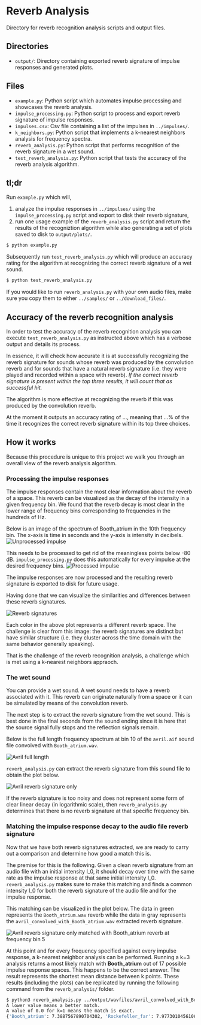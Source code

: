 # Reverb Analysis

Directory for reverb recognition analysis scripts and output files.

## Directories

* <code>output/</code>: Directory containing exported reverb signature of impulse responses and generated plots.

## Files

* <code>example.py</code>: Python script which automates impulse processing and showcases the reverb analysis.
* <code>impulse_processing.py</code>: Python script to process and export reverb signature of impulse responses.
* <code>impulses.csv</code>: Csv file containing a list of the impulses in <code>../impulses/</code>.
* <code>k_neighbors.py</code>: Python script that implements a k-nearest neighbors analysis for frequency spectra.
* <code>reverb_analysis.py</code>: Python script that performs recognition of the reverb signature in a wet sound.
* <code>test_reverb_analysis.py</code>: Python script that tests the accuracy of the reverb analysis algorithm.

## tl;dr

Run <code>example.py</code> which will,

1. analyze the impulse responses in <code>../impulses/</code> using the <code>impulse_processing.py</code> script and export to disk their reverb signature,
2. run one usage example of the <code>reverb_analysis.py</code> script and return the results of the recogniztion algorithm while also generating a set of plots saved to disk to <code>output/plots/</code>.

```sh
$ python example.py
```

Subsequently run <code>test_reverb_analysis.py</code> which will produce an accuracy rating for the algorithm at recognizing the correct reverb signature of a wet sound.

```sh
$ python test_reverb_analysis.py
```

If you would like to run <code>reverb_analysis.py</code> with your own audio files, make sure you copy them to either <code>../samples/</code> or <code>../download_files/</code>.

## Accuracy of the reverb recognition analysis

In order to test the accuracy of the reverb recognition analysis you can execute <code>test_reverb_analysis.py</code> as instructed above which has a verbose output and details its process.

In essence, it will check how accurate it is at successfully recognizing the reverb signature for sounds whose reverb was produced by the convolution reverb and for sounds that have a natural reverb signature (i.e. they were played and recorded within a space with reverb). <em>If the correct reverb signature is present within the top three results, it will count that as successful hit.</em>

The algorithm is more effective at recognizing the reverb if this was produced by the convolution reverb.

At the moment it outputs an accuracy rating of ..., meaning that ...% of the time it recognizes the correct reverb signature within its top three choices.

## How it works

Because this procedure is unique to this project we walk you through an overall view of the reverb analysis algorithm.

### Processing the impulse responses

The impulse responses contain the most clear information about the reverb of a space. This reverb can be visualized as the decay of the intensity in a given frequency bin. We found that the reverb decay is most clear in the lower range of frequency bins corresponding to frequencies in the hundreds of Hz.

Below is an image of the spectrum of Booth_atrium in the 10th frequency bin. The x-axis is time in seconds and the y-axis is intensity in decibels.
![Unprocessed impulse](output/readme_plots/Booth_atrium_bin_10.png "Frequency bin 10 of Booth_atrium")

This needs to be processed to get rid of the meaningless points below -80 dB. <code>impulse_processing.py</code> does this automatically for every impulse at the desired frequency bins.
![Processed impulse](output/readme_plots/Booth_atriumbin_10.png "Frequency bin 10 of Booth_atrium")

The impulse responses are now processed and the resulting reverb signature is exported to disk for future usage.

Having done that we can visualize the similarities and differences between these reverb signatures.

![Reverb signatures](output/readme_plots/processed_impulses_bin_10.png "Reverb signatures at frequency bin 10")

Each color in the above plot represents a different reverb space. The challenge is clear from this image: the reverb signatures are distinct but have similar structure (i.e. they cluster across the time domain with the same behavior generally speaking).

That is the challenge of the reverb recognition analysis, a challenge which is met using a k-nearest neighbors appraoch.

### The wet sound

You can provide a wet sound. A wet sound needs to have a reverb associated with it. This reverb can originate naturally from a space or it can be simulated by means of the convolution reverb.

The next step is to extract the reverb signature from the wet sound. This is best done in the final seconds from the sound ending since it is here that the source signal fully stops and the reflection signals remain.

Below is the full length frequency spectrum at bin 10 of the <code>avril.aif</code> sound file convolved with <code>Booth_atrium.wav</code>.

![Avril full length](output/readme_plots/bin_10_avril_convolved_with_booth.png "Full length spectrum of avril.aif convolved with Booth atrium at frequency bin 10")

<code>reverb_analysis.py</code> can extract the reverb signature from this sound file to obtain the plot below.

![Avril reverb signature only](output/readme_plots/avril_convolved_with_Booth_atrium_bin_10.png "Reverb signature only spectrum of avril.aif convolved with Booth atrium at frequency bin 10")

If the reverb signature is too noisy and does not represent some form of clear linear decay (in logarithmic scale), then <code>reverb_analysis.py</code> determines that there is no reverb signature at that specific frequency bin.

### Matching the impulse response decay to the audio file reverb signature

Now that we have both reverb signatures extracted, we are ready to carry out a comparison and determine how good a match this is.

The premise for this is the following. Given a clean reverb signature from an audio file with an initial intensity I_0, it should decay over time with the same rate as the impulse response at that same initial intensity I_0. <code>reverb_analysis.py</code> makes sure to make this matching and finds a common intensity I_0 for both the reverb signature of the audio file and for the impulse response.

This matching can be visualized in the plot below. The data in green represents the <code>Booth_atrium.wav</code> reverb while the data in gray represents the <code>avril_convolved_with_Booth_atrium.wav</code> extracted reverb signature.

![Avril reverb signature only matched with Booth_atrium reverb at frequency bin 5](output/readme_plots/convolved_Booth_atrium_bin_5.png "Avril reverb signature only matched with Booth_atrium reverb at frequency bin 5")

At this point and for every frequency specified against every impulse response, a k-nearest neighbor analysis can be performed. Running a k=3 analysis returns a most likely match with **Booth_atrium** out of 17 possible impulse response spaces. This happens to be the correct answer. The result represents the shortest mean distance between k points. These results (including the plots) can be replicated by running the following command from the <code>reverb_analysis/</code> folder.

```sh
$ python3 reverb_analysis.py ../output/wavfiles/avril_convolved_with_Booth_atrium.wav 3 True
A lower value means a better match.
A value of 0.0 for k=1 means the match is exact.
{'Booth_atrium': 7.3887567890704302, 'Rockefeller_far': 7.9773010456106146, 'Rockefeller_center': 7.6713388716633464}
```






